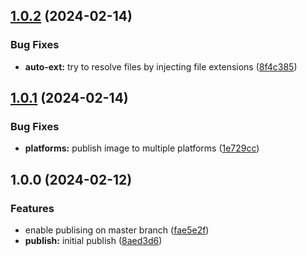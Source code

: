 ## [1.0.2](https://github.com/nutgaard/REST-API-mock/compare/1.0.1...1.0.2) (2024-02-14)


### Bug Fixes

* **auto-ext:** try to resolve files by injecting file extensions ([8f4c385](https://github.com/nutgaard/REST-API-mock/commit/8f4c3857be954916408109ee4444dbaa6851a7d8))

## [1.0.1](https://github.com/nutgaard/REST-API-mock/compare/1.0.0...1.0.1) (2024-02-14)


### Bug Fixes

* **platforms:** publish image to multiple platforms ([1e729cc](https://github.com/nutgaard/REST-API-mock/commit/1e729ccadc15eade1d6af3024eeb3d3ffc614db5))

## 1.0.0 (2024-02-12)


### Features

* enable publising on master branch ([fae5e2f](https://github.com/nutgaard/REST-API-mock/commit/fae5e2f990b7c71f4d97c480ebc5d67df8a727f1))
* **publish:** initial publish ([8aed3d6](https://github.com/nutgaard/REST-API-mock/commit/8aed3d64a6cb2031008cbf5be9b585f1f1bef99c))
